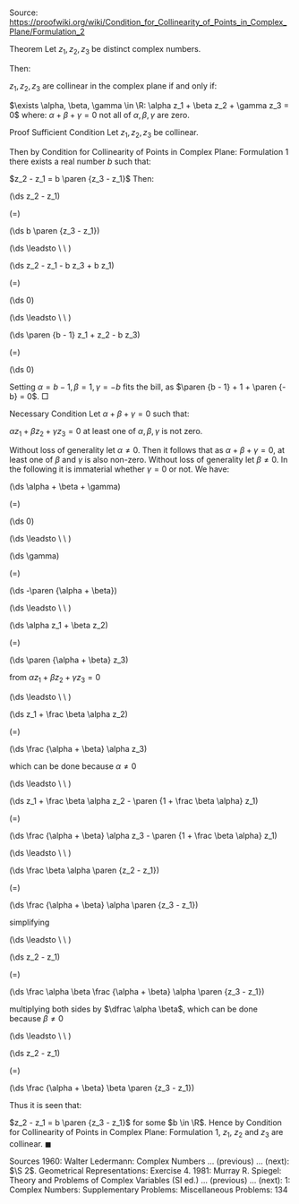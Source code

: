 # 

Source: https://proofwiki.org/wiki/Condition_for_Collinearity_of_Points_in_Complex_Plane/Formulation_2



Theorem
Let $z_1, z_2, z_3$ be distinct complex numbers.

Then:

$z_1, z_2, z_3$ are collinear in the complex plane
if and only if:

$\exists \alpha, \beta, \gamma \in \R: \alpha z_1 + \beta z_2 + \gamma z_3 = 0$
where:
$\alpha + \beta + \gamma = 0$
not all of $\alpha, \beta, \gamma$ are zero.


Proof
Sufficient Condition
Let $z_1, z_2, z_3$ be collinear.

Then by Condition for Collinearity of Points in Complex Plane: Formulation 1 there exists a real number $b$ such that:

$z_2 - z_1 = b \paren {z_3 - z_1}$
Then:














\(\ds z_2 - z_1\)

\(=\)







\(\ds b \paren {z_3 - z_1}\)














\(\ds \leadsto \ \ \)





\(\ds z_2 - z_1 - b z_3 + b z_1\)

\(=\)







\(\ds 0\)














\(\ds \leadsto \ \ \)





\(\ds \paren {b - 1} z_1 + z_2 - b z_3\)

\(=\)







\(\ds 0\)









Setting $\alpha = b - 1, \beta = 1, \gamma = -b$ fits the bill, as $\paren {b - 1} + 1 + \paren {-b} = 0$.
$\Box$


Necessary Condition
Let $\alpha + \beta + \gamma = 0$ such that:

$\alpha z_1 + \beta z_2 + \gamma z_3 = 0$
at least one of $\alpha, \beta, \gamma$ is not zero.

Without loss of generality let $\alpha \ne 0$.
Then it follows that as $\alpha + \beta + \gamma = 0$, at least one of $\beta$ and $\gamma$ is also non-zero.
Without loss of generality let $\beta \ne 0$.
In the following it is immaterial whether $\gamma = 0$ or not.
We have:














\(\ds \alpha + \beta + \gamma\)

\(=\)







\(\ds 0\)














\(\ds \leadsto \ \ \)





\(\ds \gamma\)

\(=\)







\(\ds -\paren {\alpha + \beta}\)














\(\ds \leadsto \ \ \)





\(\ds \alpha z_1 + \beta z_2\)

\(=\)







\(\ds \paren {\alpha + \beta} z_3\)





from $\alpha z_1 + \beta z_2 + \gamma z_3 = 0$








\(\ds \leadsto \ \ \)





\(\ds z_1 + \frac \beta \alpha z_2\)

\(=\)







\(\ds \frac {\alpha + \beta} \alpha z_3\)





which can be done because $\alpha \ne 0$








\(\ds \leadsto \ \ \)





\(\ds z_1 + \frac \beta \alpha z_2 - \paren {1 + \frac \beta \alpha} z_1\)

\(=\)







\(\ds \frac {\alpha + \beta} \alpha z_3 - \paren {1 + \frac \beta \alpha} z_1\)














\(\ds \leadsto \ \ \)





\(\ds \frac \beta \alpha \paren {z_2 - z_1}\)

\(=\)







\(\ds \frac {\alpha + \beta} \alpha \paren {z_3 - z_1}\)





simplifying








\(\ds \leadsto \ \ \)





\(\ds z_2 - z_1\)

\(=\)







\(\ds \frac \alpha \beta \frac {\alpha + \beta} \alpha \paren {z_3 - z_1}\)





multiplying both sides by $\dfrac \alpha \beta$, which can be done because $\beta \ne 0$








\(\ds \leadsto \ \ \)





\(\ds z_2 - z_1\)

\(=\)







\(\ds \frac {\alpha + \beta} \beta \paren {z_3 - z_1}\)









Thus it is seen that:

$z_2 - z_1 = b \paren {z_3 - z_1}$
for some $b \in \R$.
Hence by Condition for Collinearity of Points in Complex Plane: Formulation 1, $z_1$, $z_2$ and $z_3$ are collinear.
$\blacksquare$


Sources
1960: Walter Ledermann: Complex Numbers ... (previous) ... (next): $\S 2$. Geometrical Representations: Exercise $4$.
1981: Murray R. Spiegel: Theory and Problems of Complex Variables (SI ed.) ... (previous) ... (next): $1$: Complex Numbers: Supplementary Problems: Miscellaneous Problems: $134$




